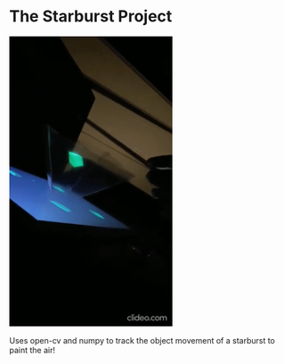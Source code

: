 # The Starburst Project
![](https://github.com/Hardik-S/EC_Hacks_Hologram/blob/master/Media/Hologram_Trials_-_Trent_Hackathon_-_2018.gif)

Uses open-cv and numpy to track the object movement of a starburst to paint the air!
